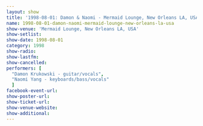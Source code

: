 ```yaml
---
layout: show
title: '1998-08-01: Damon & Naomi - Mermaid Lounge, New Orleans LA, USA'
name: 1998-08-01-damon-naomi-mermaid-lounge-new-orleans-la-usa
show-venue: 'Mermaid Lounge, New Orleans LA, USA'
show-setlist: 
show-date: 1998-08-01
category: 1998
show-radio: 
show-lastfm: 
show-cancelled: 
performers: [
  "Damon Krukowski - guitar/vocals",
  "Naomi Yang - keyboards/bass/vocals"
  ]
facebook-event-url: 
show-poster-url: 
show-ticket-url: 
show-venue-website: 
show-additional: 
---
```


